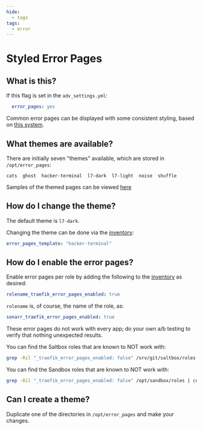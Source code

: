 ```yaml
---
hide:
  - tags
tags:
  - error
---
```


# Styled Error Pages

## What is this?

If this flag is set in the `adv_settings.yml`:

```yaml
  error_pages: yes
```

Common error pages can be displayed with some consistent styling, based on [this system](https://github.com/tarampampam/error-pages).

## What themes are available?

There are initially seven "themes" available, which are stored in `/opt/error_pages`:

```text
cats  ghost  hacker-terminal  l7-dark  l7-light  noise  shuffle
```

Samples of the themed pages can be viewed [here](https://tarampampam.github.io/error-pages/)

## How do I change the theme?

The default theme is `l7-dark`.

Changing the theme can be done via the [inventory](../saltbox/inventory/index.md):

```yaml
error_pages_template: "hacker-terminal"
```

## How do I enable the error pages?

Enable error pages per role by adding the following to the [inventory](../saltbox/inventory/index.md) as desired:

```yaml
rolename_traefik_error_pages_enabled: true
```

`rolename` is, of course, the name of the role, as:

```yaml
sonarr_traefik_error_pages_enabled: true
```

These error pages do not work with every app; do your own a/b testing to verify that nothing unexpected results.

You can find the Saltbox roles that are known to NOT work with:

```bash
grep -Ril "_traefik_error_pages_enabled: false" /srv/git/saltbox/roles | cut -d/ -f6 | sort -u
```

You can find the Sandbox roles that are known to NOT work with:

```bash
grep -Ril "_traefik_error_pages_enabled: false" /opt/sandbox/roles | cut -d/ -f5 | sort -u
```

## Can I create a theme?

Duplicate one of the directories in `/opt/error_pages` and make your changes.

